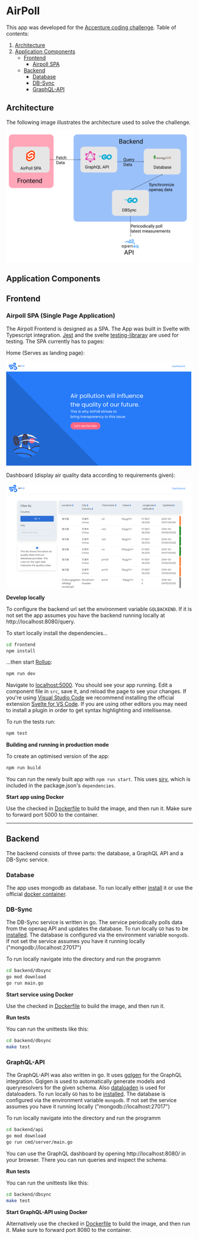 # AirPoll
This app was developed for the [Accenture coding challenge](https://github.com/AccentureChallenge/Code.Now). 
Table of contents:
1. [Architecture](https://github.com/nhe23/AirPoll/blob/main/README.md#architecture)
2. [Application Components](https://github.com/nhe23/AirPoll/blob/main/README.md#application-components)
   * [Frontend](https://github.com/nhe23/AirPoll/blob/main/README.md#frontend)
     * [Airpoll SPA](https://github.com/nhe23/AirPoll/blob/main/README.md#airpoll-spa)
   * [Backend](https://github.com/nhe23/AirPoll/blob/main/README.md#backend)
     * [Database](https://github.com/nhe23/AirPoll/blob/main/README.md#database)
     * [DB-Sync](https://github.com/nhe23/AirPoll/blob/main/README.md#db-sync)
     * [GraphQL-API](https://github.com/nhe23/AirPoll/blob/main/README.md#graphql-api)

## Architecture
The following image illustrates the architecture used to solve the challenge.

![alt text](https://github.com/nhe23/AirPoll/blob/main/AirPoll-Architecture.png "AirPoll Architecture")

## Application Components
## Frontend
### Airpoll SPA (Single Page Application)
The Airpoll Frontend is designed as a SPA. The App was built in Svelte with Typescript integration. [Jest](https://jestjs.io/) and the svelte [testing-libraray](https://testing-library.com/docs/svelte-testing-library/intro/) are used for testing. 
The SPA currently has to pages:

Home (Serves as landing page):

![alt text](https://github.com/nhe23/AirPoll/blob/main/Frontend/doc/Home.png "AirPoll Home")

Dashboard (display air quality data according to requirements given):

![alt text](https://github.com/nhe23/AirPoll/blob/main/Frontend/doc/Dashboard.png "AirPoll Dashboard")


**Develop locally**

To configure the backend url set the environment variable `GQLBACKEND`. If it is not set the app assumes you have the backend running locally at http://localhost:8080/query.

To start locally install the dependencies...

```bash
cd frontend
npm install
```

...then start [Rollup](https://rollupjs.org):

```bash
npm run dev
```

Navigate to [localhost:5000](http://localhost:5000). You should see your app running. Edit a component file in `src`, save it, and reload the page to see your changes.
If you're using [Visual Studio Code](https://code.visualstudio.com/) we recommend installing the official extension [Svelte for VS Code](https://marketplace.visualstudio.com/items?itemName=svelte.svelte-vscode). If you are using other editors you may need to install a plugin in order to get syntax highlighting and intellisense.

To run the tests run:

```bash
npm test
```

**Building and running in production mode**

To create an optimised version of the app:

```bash
npm run build
```

You can run the newly built app with `npm run start`. This uses [sirv](https://github.com/lukeed/sirv), which is included in the package.json's `dependencies`.

**Start app using Docker**

Use the checked in [Dockerfile](https://github.com/nhe23/AirPoll/blob/main/Frontend/Dockerfile) to build the image, and then run it. Make sure to forward port 5000 to the container.

---

## Backend
The backend consists of three parts: the database, a GraphQL API and a DB-Sync service.

### Database
The app uses mongodb as database. To run locally either [install](https://docs.mongodb.com/manual/installation/) it or use the official [docker container](https://hub.docker.com/_/mongo).

### DB-Sync
The DB-Sync service is written in go. The service periodically polls data from the openaq API and updates the database.
To run locally `GO` has to be [installed](https://golang.org/doc/install). The database is configured via the environment variable `mongodb`. If not set the 
service assumes you have it running locally ("mongodb://localhost:27017")

To run locally navigate into the directory and run the programm
```bash
cd backend/dbsync
go mod download
go run main.go
```

**Start service using Docker**

Use the checked in [Dockerfile](https://github.com/nhe23/AirPoll/blob/main/Backend/dbsync/Dockerfile) to build the image, and then run it. 

**Run tests**

You can run the unittests like this:
```bash
cd backend/dbsync
make test
```

### GraphQL-API
The GraphQL-API was also written in go. It uses [gqlgen](https://github.com/99designs/gqlgen) for the GraphQL integration. Gqlgen is used to automatically generate 
models and queryresolvers for the given schema. Also [dataloaden](https://github.com/vektah/dataloaden) is used for dataloaders.
To run locally `GO` has to be [installed](https://golang.org/doc/install). The database is configured via the environment variable `mongodb`. If not set the 
service assumes you have it running locally ("mongodb://localhost:27017")

To run locally navigate into the directory and run the programm
```bash
cd backend/api
go mod download
go run cmd/server/main.go
```
You can use the GraphQL dashboard by opening http://localhost:8080/ in your browser. There you can run queries and inspect the schema.

**Run tests**

You can run the unittests like this:
```bash
cd backend/dbsync
make test
```

**Start GraphQL-API using Docker**

Alternatively use the checked in [Dockerfile](https://github.com/nhe23/AirPoll/blob/main/Backend/api/Dockerfile) to build the image, and then run it. Make sure to forward port 8080 to the container.

